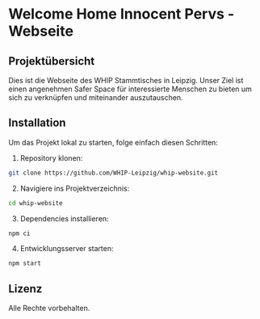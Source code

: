 # Welcome Home Innocent Pervs - Webseite
## Projektübersicht

Dies ist die Webseite des WHIP Stammtisches in Leipzig.
Unser Ziel ist einen angenehmen Safer Space für interessierte Menschen zu bieten um sich zu verknüpfen und miteinander auszutauschen.

## Installation

Um das Projekt lokal zu starten, folge einfach diesen Schritten:

1. Repository klonen:
  ```bash
  git clone https://github.com/WHIP-Leipzig/whip-website.git
  ```
2. Navigiere ins Projektverzeichnis:
  ```bash
  cd whip-website
  ```
3. Dependencies installieren:
  ```bash
  npm ci
  ```
4. Entwicklungsserver starten:
  ```bash
  npm start
  ```

## Lizenz
Alle Rechte vorbehalten.
